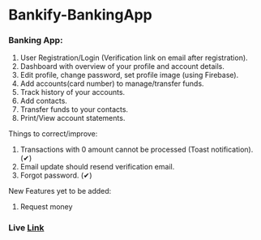 # Bankify-BankingApp

### Banking App:
1. User Registration/Login (Verification link on email after registration).
2. Dashboard with overview of your profile and account details.
3. Edit profile, change password, set profile image (using Firebase).
4. Add accounts(card number) to manage/transfer funds.
5. Track history of your accounts.
6. Add contacts.
7. Transfer funds to your contacts.
8. Print/View account statements.

Things to correct/improve:
1. Transactions with 0 amount cannot be processed (Toast notification). (✔)
2. Email update should resend verification email.
3. Forgot password. (✔)

New Features yet to be added:
1. Request money

### Live [Link](https://bankify-app.netlify.app/)
